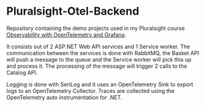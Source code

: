 # Pluralsight-Otel-Backend

  Repository containing the demo projects used in my Pluralsight course [Observability with OpenTelemetry and Grafana](http://www.pluralsight.com/courses/opentelemetry-grafana-observability).

  It consists out of 2 ASP.NET Web API services and 1 Service worker. The communication between the services is done with RabbitMQ, the Basket API will push a message to the queue and the Service worker will pick this up and process it.
  The processing of the message will trigger 2 calls to the Catalog API.

  Logging is done with SeriLog and it uses an OpenTelemetry Sink to export logs to an OpenTelemetry Collector.
  Traces are collected using the OpenTelemetry auto instrumentation for .NET.
